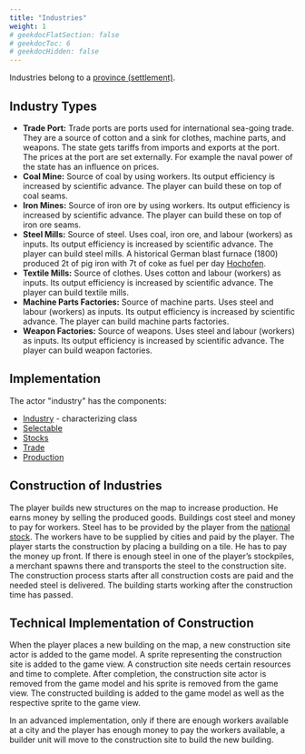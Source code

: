 ```yaml
---
title: "Industries"
weight: 1
# geekdocFlatSection: false
# geekdocToc: 6
# geekdocHidden: false
---
```


Industries belong to a [province (settlement)](docs/the-nation/settlements/).

## Industry Types

* **Trade Port:** Trade ports are ports used for international sea-going trade. They are a source of cotton and a sink for clothes, machine parts, and weapons. The state gets tariffs from imports and exports at the port. The prices at the port are set externally. For example the naval power of the state has an influence on prices.
* **Coal Mine:** Source of coal by using workers. Its output efficiency is increased by scientific advance. The player can build these on top of coal seams.
* **Iron Mines:** Source of iron ore by using workers. Its output efficiency is increased by scientific advance. The player can build these on top of iron ore seams.
* **Steel Mills:** Source of steel. Uses coal, iron ore, and labour (workers) as inputs. Its output efficiency is increased by scientific advance. The player can build steel mills. A historical German blast furnace (1800) produced 2t of pig iron with 7t of coke as fuel per day [Hochofen](https://de.wikipedia.org/wiki/Hochofen).
* **Textile Mills:** Source of clothes. Uses cotton and labour (workers) as inputs. Its output efficiency is increased by scientific advance. The player can build textile mills.
* **Machine Parts Factories:** Source of machine parts. Uses steel and labour (workers) as inputs. Its output efficiency is increased by scientific advance. The player can build machine parts factories.
* **Weapon Factories:** Source of weapons. Uses steel and labour (workers) as inputs. Its output efficiency is increased by scientific advance. The player can build weapon factories.

## Implementation

The actor "industry" has the components:

* [Industry](classes/characterizing-classes/Industry/) - characterizing class
* [Selectable](classes/general-classes/Selectable/)
* [Stocks](classes/general-classes/Stocks/)
* [Trade](classes/general-classes/Trade/)
* [Production](classes/general-classes/Production/)

## Construction of Industries

The player builds new structures on the map to increase production. He earns money by selling the produced goods. Buildings cost steel and money to pay for workers. Steel has to be provided by the player from the [national stock](docs/the-nation/national-stocks/). The workers have to be supplied by cities and paid by the player. The player starts the construction by placing a building on a tile. He has to pay the money up front. If there is enough steel in one of the player’s stockpiles, a merchant spawns there and transports the steel to the construction site. The construction process starts after all construction costs are paid and the needed steel is delivered. The building starts working after the construction time has passed.

## Technical Implementation of Construction

When the player places a new building on the map, a new construction site actor is added to the game model. A sprite representing the construction site is added to the game view. A construction site needs certain resources and time to complete. After completion, the construction site actor is removed from the game model and his sprite is removed from the game view. The constructed building is added to the game model as well as the respective sprite to the game view.

In an advanced implementation, only if there are enough workers available at a city and the player has enough money to pay the workers available, a builder unit will move to the construction site to build the new building.

